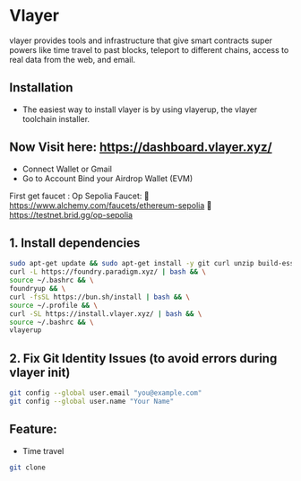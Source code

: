 # Vlayer
vlayer provides tools and infrastructure that give smart contracts super powers like time travel to past blocks, teleport to different chains, access to real data from the web, and email.


## Installation
- The easiest way to install vlayer is by using vlayerup, the vlayer toolchain installer.


## Now Visit here: https://dashboard.vlayer.xyz/
- Connect Wallet or Gmail
- Go to Account Bind your Airdrop Wallet (EVM)

First get faucet :  Op Sepolia Faucet:
   🔗  https://www.alchemy.com/faucets/ethereum-sepolia
  🔗   https://testnet.brid.gg/op-sepolia


## 1. Install dependencies
```bash
sudo apt-get update && sudo apt-get install -y git curl unzip build-essential && \
curl -L https://foundry.paradigm.xyz/ | bash && \
source ~/.bashrc && \
foundryup && \
curl -fsSL https://bun.sh/install | bash && \
source ~/.profile && \
curl -SL https://install.vlayer.xyz/ | bash && \
source ~/.bashrc && \
vlayerup
```

## 2. Fix Git Identity Issues (to avoid errors during vlayer init)
```bash
git config --global user.email "you@example.com"
git config --global user.name "Your Name"
```

## Feature:  
- Time travel
```bash
git clone 
```
